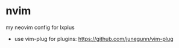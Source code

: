 # nvim
my neovim config for lxplus
- use vim-plug for plugins: https://github.com/junegunn/vim-plug
